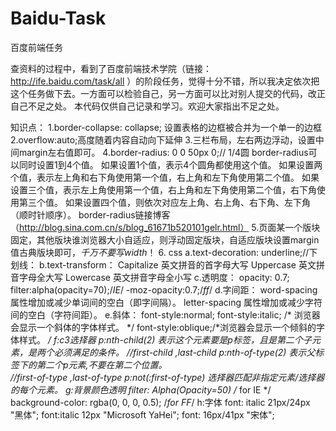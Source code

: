 # Baidu-Task
百度前端任务

查资料的过程中，看到了百度前端技术学院（链接：http://ife.baidu.com/task/all
）的阶段任务，觉得十分不错，所以我决定依次把这个任务做下去。一方面可以检验自己，另一方面可以比对别人提交的代码，改正自己不足之处。
本代码仅供自己记录和学习。欢迎大家指出不足之处。

知识点：
1.border-collapse: collapse; 设置表格的边框被合并为一个单一的边框
2.overflow:auto;高度随着内容自动向下延伸
3.三栏布局，左右两边浮动，设置中间margin左右值即可。
4.border-radius: 0 0 50px 0;//  1/4圆
border-radius可以同时设置1到4个值。
如果设置1个值，表示4个圆角都使用这个值。
如果设置两个值，表示左上角和右下角使用第一个值，右上角和左下角使用第二个值。
如果设置三个值，表示左上角使用第一个值，右上角和左下角使用第二个值，右下角使用第三个值。
如果设置四个值，则依次对应左上角、右上角、右下角、左下角（顺时针顺序）。
 border-radius链接博客
（http://blog.sina.com.cn/s/blog_61671b520101gelr.html）
5.页面某一个版块固定，其他版块谁浏览器大小自适应，则浮动固定版块，自适应版块设置margin值古典版块即可，*千万不要写width*！
6.  css
a.text-decoration: underline;//下划线：
b.text-transform：
		Capitalize 英文拼音的首字母大写
		Uppercase 英文拼音字母全大写
		Lowercase 英文拼音字母全小写
c.透明度：
	opacity: 0.7;
	filter:alpha(opacity=70);/*IE*/
	-moz-opacity:0.7;/*ff*/
d.字间距：
	word-spacing 属性增加或减少单词间的空白（即字间隔）。
	letter-spacing 属性增加或减少字符间的空白（字符间距）。
e.斜体：
	font-style:normal;
	font-style:italic; /* 浏览器会显示一个斜体的字体样式。 */
	font-style:oblique;/*浏览器会显示一个倾斜的字体样式。 */
f:c3选择器
	p:nth-child(2)   表示这个元素要是p标签，且是第二个子元素，是两个必须满足的条件。
	                 //first-child ,last-child
	p:nth-of-type(2) 表示父标签下的第二个p元素,不要在第二个位置。     
				     //first-of-type ,last-of-type
	p:not(:first-of-type)  选择器匹配非指定元素/选择器的每个元素。
g:背景颜色透明
	filter: Alpha(Opacity=50) /* for IE */
    background-color: rgba(0, 0, 0, 0.5); /*for FF*/
h:字体
	font: italic 21px/24px "黑体";
	font:italic 12px "Microsoft YaHei";
	font: 16px/41px "宋体";

